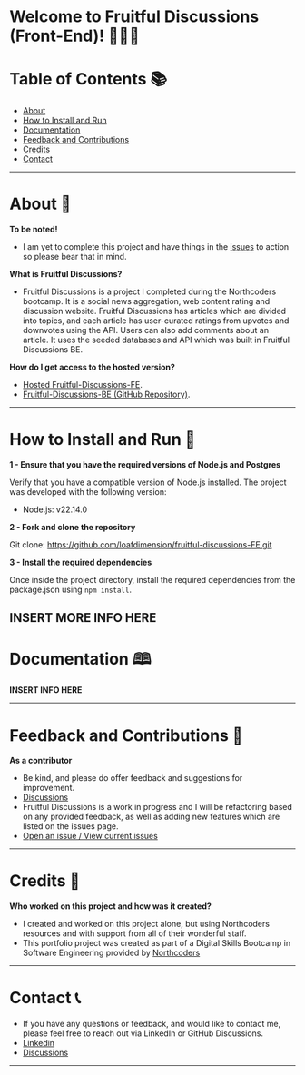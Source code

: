 # Welcome to Fruitful Discussions (Front-End)! 🍓🥝🍍

# Table of Contents 📚

- [About](#about)
- [How to Install and Run](#how-to-install-and-run)
- [Documentation](#documentation)
- [Feedback and Contributions](#feedback-and-contributions)
- [Credits](#credits)
- [Contact](#contact)

---

<a id="about"></a>

# About 📝

**To be noted!**

- I am yet to complete this project and have things in the [issues](https://github.com/loafdimension/fruitful-discussions-FE/issues) to action so please bear that in mind.

**What is Fruitful Discussions?**

- Fruitful Discussions is a project I completed during the Northcoders bootcamp. It is a social news aggregation, web content rating and discussion website. Fruitful Discussions has articles which are divided into topics, and each article has user-curated ratings from upvotes and downvotes using the API. Users can also add comments about an article. It uses the seeded databases and API which was built in Fruitful Discussions BE.

**How do I get access to the hosted version?**

- [Hosted Fruitful-Discussions-FE]().
- [Fruitful-Discussions-BE (GitHub Repository)](https://github.com/loafdimension/fruitful-discussions-BE).

---

<a id="how-to-install-and-run"></a>

# How to Install and Run 🚀

**1 - Ensure that you have the required versions of Node.js and Postgres**

Verify that you have a compatible version of Node.js installed. The project was developed with the following version:

- Node.js: v22.14.0

**2 - Fork and clone the repository**

Git clone: https://github.com/loafdimension/fruitful-discussions-FE.git

**3 - Install the required dependencies**

Once inside the project directory, install the required dependencies from the package.json using `npm install`.

## **INSERT MORE INFO HERE**

<a id="documentation"></a>

# Documentation 🕮

**INSERT INFO HERE**

---

<a id="feedback-and-contributions"></a>

# Feedback and Contributions 🤝

**As a contributor**

- Be kind, and please do offer feedback and suggestions for improvement.
- [Discussions](https://github.com/loafdimension/fruitful-discussions-FE/discussions)
- Fruitful Discussions is a work in progress and I will be refactoring based on any provided feedback, as well as adding new features which are listed on the issues page.
- [Open an issue / View current issues](https://github.com/loafdimension/fruitful-discussions-FE/issues)

---

<a id="credits"></a>

# Credits 🎥

**Who worked on this project and how was it created?**

- I created and worked on this project alone, but using Northcoders resources and with support from all of their wonderful staff.
- This portfolio project was created as part of a Digital Skills Bootcamp in Software Engineering provided by [Northcoders](https://northcoders.com/)

---

<a id="contact"></a>

# Contact 📞

- If you have any questions or feedback, and would like to contact me, please feel free to reach out via LinkedIn or GitHub Discussions.
- [Linkedin](https://www.linkedin.com/in/morgan-hewitt-8a68041ab/)
- [Discussions](https://github.com/loafdimension/fruitful-discussions-FE/discussions)

---
